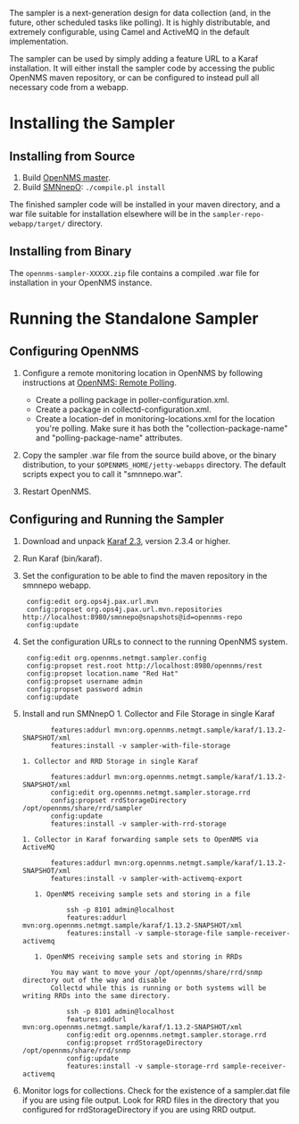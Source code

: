 The sampler is a next-generation design for data collection (and, in the future,
other scheduled tasks like polling).  It is highly distributable, and extremely
configurable, using Camel and ActiveMQ in the default implementation.

The sampler can be used by simply adding a feature URL to a Karaf installation.
It will either install the sampler code by accessing the public OpenNMS maven
repository, or can be configured to instead pull all necessary code from a
webapp.

Installing the Sampler
======================

Installing from Source
----------------------

1. Build [OpenNMS master](http://github.com/OpenNMS/opennms.git).
2. Build [SMNnepO](http://github.com/OpenNMS/smnnepo.git): <code>./compile.pl install</code>

The finished sampler code will be installed in your maven directory, and a war
file suitable for installation elsewhere will be in the
<code>sampler-repo-webapp/target/</code> directory.

Installing from Binary
----------------------

The <code>opennms-sampler-XXXXX.zip</code> file contains a compiled .war file
for installation in your OpenNMS instance.

Running the Standalone Sampler
==============================

Configuring OpenNMS
-------------------

1. Configure a remote monitoring location in OpenNMS by following instructions at [OpenNMS: Remote Polling](http://www.opennms.org/wiki/Remote_Polling).

    * Create a polling package in poller-configuration.xml.
    * Create a package in collectd-configuration.xml.
    * Create a location-def in monitoring-locations.xml for the location you're polling.
      Make sure it has both the "collection-package-name" and "polling-package-name" attributes.

2. Copy the sampler .war file from the source build above, or the binary distribution, to your <code>$OPENNMS\_HOME/jetty-webapps</code> directory.
   The default scripts expect you to call it "smnnepo.war".
3. Restart OpenNMS.

Configuring and Running the Sampler
-----------------------------------

1. Download and unpack [Karaf 2.3](http://karaf.apache.org/index/community/download.html), version 2.3.4 or higher.
2. Run Karaf (bin/karaf).
3. Set the configuration to be able to find the maven repository in the smnnepo webapp.

        config:edit org.ops4j.pax.url.mvn
        config:propset org.ops4j.pax.url.mvn.repositories http://localhost:8980/smnnepo@snapshots@id=opennms-repo
        config:update

4. Set the configuration URLs to connect to the running OpenNMS system.

        config:edit org.opennms.netmgt.sampler.config
        config:propset rest.root http://localhost:8980/opennms/rest
        config:propset location.name "Red Hat"
        config:propset username admin
        config:propset password admin
        config:update


5. Install and run SMNnepO
       1. Collector and File Storage in single Karaf

              features:addurl mvn:org.opennms.netmgt.sample/karaf/1.13.2-SNAPSHOT/xml
              features:install -v sampler-with-file-storage

       1. Collector and RRD Storage in single Karaf

              features:addurl mvn:org.opennms.netmgt.sample/karaf/1.13.2-SNAPSHOT/xml
              config:edit org.opennms.netmgt.sampler.storage.rrd
              config:propset rrdStorageDirectory /opt/opennms/share/rrd/sampler
              config:update
              features:install -v sampler-with-rrd-storage

       1. Collector in Karaf forwarding sample sets to OpenNMS via ActiveMQ

              features:addurl mvn:org.opennms.netmgt.sample/karaf/1.13.2-SNAPSHOT/xml
              features:install -v sampler-with-activemq-export

          1. OpenNMS receiving sample sets and storing in a file

                  ssh -p 8101 admin@localhost
                  features:addurl mvn:org.opennms.netmgt.sample/karaf/1.13.2-SNAPSHOT/xml
                  features:install -v sample-storage-file sample-receiver-activemq

          1. OpenNMS receiving sample sets and storing in RRDs

              You may want to move your /opt/opennms/share/rrd/snmp directory out of the way and disable
              Collectd while this is running or both systems will be writing RRDs into the same directory.

                  ssh -p 8101 admin@localhost
                  features:addurl mvn:org.opennms.netmgt.sample/karaf/1.13.2-SNAPSHOT/xml
                  config:edit org.opennms.netmgt.sampler.storage.rrd
                  config:propset rrdStorageDirectory /opt/opennms/share/rrd/snmp
                  config:update
                  features:install -v sample-storage-rrd sample-receiver-activemq

6. Monitor logs for collections. Check for the existence of a sampler.dat file if you are using file output. 
    Look for RRD files in the directory that you configured for rrdStorageDirectory if you are using RRD
    output.
